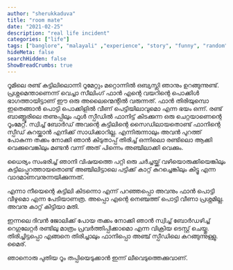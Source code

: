 ```yaml
---
author: "sherukkaduva"
title: "room mate"
date: "2021-02-25"
description: "real life incident"
categories: ["life"]
tags: ["banglore", "malayali" ,"experience", "story", "funny", "random"]
hideMeta: false
searchHidden: false
ShowBreadCrumbs: true
---
```

 
റൂമിലെ രണ്ട്‌ കട്ടിലിലൊന്നി റൂമേറ്റും മറ്റൊന്നിൽ ഒബ്യസ്ലി ഞാനും ഉറങ്ങുന്നുണ്ട്‌. പ്രശ്നമെന്താണെന്ന് വെച്ചാ സീലിംഗ്‌ ഫാൻ എന്റെ വയറിന്റെ പൊക്കിൾ ഭാഗത്തായിട്ടാണ്‌ ഈ ഒരു അലൈന്മെന്റിൽ വരുന്നത്‌. ഫാൻ തിരിയുമ്പൊ ഇതെങ്ങാൻ പൊട്ടി പൊക്കിളിൽ വീണ്‌ പെട്ടിയിലാവുമൊ എന്ന ഭയം ഒന്ന്. രണ്ട്‌ ബാങ്ങ്ലൂരിലെ തണുപ്പിലും ഫുൾ സ്പീഡിൽ ഫാനിട്ട്‌ കിടക്കുന്ന ഒരു ചെറ്റയാണെന്റെ റൂംമേറ്റ്‌. സ്വിച്ച്‌ ബോർഡ്‌ അവന്റെ കട്ടിലിന്റെ സൈഡിലായതൊണ്ട്‌ ഫാനിന്റെ സ്പീഡ്‌ കുറയ്ക്കാൻ എനിക്ക്‌ സാധിക്കാറില്ല. എന്നിരുന്നാലും അവൻ പുറത്ത്‌ പോകുന്ന തക്കം നോക്കി ഞാൻ കിടുതാപ്പ്‌ തിരിച്ച്‌ ഒന്നിലൊ രണ്ടിലൊ ആക്കി വെക്കുവെങ്കിലും മണ്ടൻ വന്ന് അത്‌ പിന്നെം അഞ്ചിലാക്കി വെക്കും.

ധൈര്യം സംഭരിച്ച്‌ ഞാനി വിഷയത്തെ പറ്റി ഒരു ചർച്ചയ്ക്ക്‌ വഴിയൊരുക്കിയെങ്കിലും കട്ടിലപ്പുറത്തായതൊണ്ട്‌ അഞ്ചിലിട്ടാലെ പട്ടിക്ക്‌ കാറ്റ്‌ കുറച്ചെങ്കിലും കിട്ടൂ എന്ന വാദമാണവനുന്നയിക്കുന്നത്‌.

എന്നാ നീയെന്റെ കട്ടിലി കിടന്നൊ എന്ന് പറഞ്ഞപ്പൊ അവനും ഫാൻ പൊട്ടി വീഴുമൊ എന്ന പേടിയാണത്ര. അപ്പൊ എന്റെ നെഞ്ചത്ത്‌ പൊട്ടി വീണാ പ്രശ്നമില്ല. അവനു കാറ്റ്‌ കിട്ടിയാ മതി.

ഇന്നലെ ദിവൻ ജോലിക്ക്‌ പോയ തക്കം നോക്കി ഞാൻ സ്വിച്ച്‌ ബോർഡഴിച്ച്‌ റെഗുലേറ്റർ രണ്ടിലു മാത്രം പ്രവർത്തിപ്പിക്കാമൊ എന്ന വിക്രിയ ടെസ്റ്റ്‌ ചെയ്തു. തിരിച്ചിട്ടപ്പൊ എങ്ങനെ തിരിച്ചാലും ഫാനിപ്പൊ അഞ്ച്‌ സ്പീഡിലെ കറങ്ങുന്നുള്ളു. മൈര്‌.

ഞാനൊരു പുതിയ റൂം തപ്പിയെടുക്കാൻ ഇന്ന് ലീവെടുത്തെക്കുവാണ്‌.
